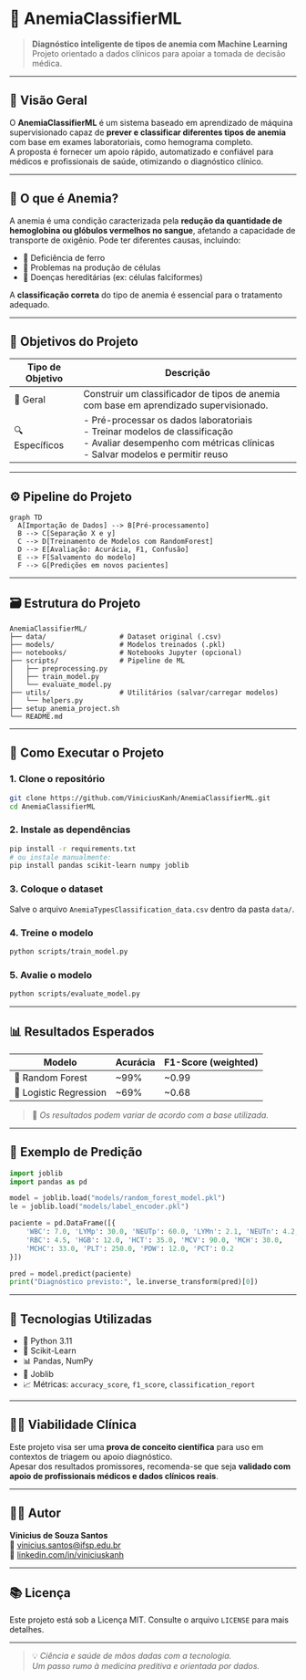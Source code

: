 # 🧬 AnemiaClassifierML

> **Diagnóstico inteligente de tipos de anemia com Machine Learning**  
> Projeto orientado a dados clínicos para apoiar a tomada de decisão médica.

---

## 📌 Visão Geral

O **AnemiaClassifierML** é um sistema baseado em aprendizado de máquina supervisionado capaz de **prever e classificar diferentes tipos de anemia** com base em exames laboratoriais, como hemograma completo.  
A proposta é fornecer um apoio rápido, automatizado e confiável para médicos e profissionais de saúde, otimizando o diagnóstico clínico.

---

## 🧠 O que é Anemia?

A anemia é uma condição caracterizada pela **redução da quantidade de hemoglobina ou glóbulos vermelhos no sangue**, afetando a capacidade de transporte de oxigênio. Pode ter diferentes causas, incluindo:

- 🔬 Deficiência de ferro
- 🧪 Problemas na produção de células
- 🧬 Doenças hereditárias (ex: células falciformes)

A **classificação correta** do tipo de anemia é essencial para o tratamento adequado.

---

## 🎯 Objetivos do Projeto 

| Tipo de Objetivo | Descrição |
|------------------|-----------|
| 🎯 Geral         | Construir um classificador de tipos de anemia com base em aprendizado supervisionado. |
| 🔍 Específicos   | - Pré-processar os dados laboratoriais<br>- Treinar modelos de classificação<br>- Avaliar desempenho com métricas clínicas<br>- Salvar modelos e permitir reuso |

---

## ⚙️ Pipeline do Projeto


```mermaid
graph TD
  A[Importação de Dados] --> B[Pré-processamento]
  B --> C[Separação X e y]
  C --> D[Treinamento de Modelos com RandomForest]
  D --> E[Avaliação: Acurácia, F1, Confusão]
  E --> F[Salvamento do modelo]
  F --> G[Predições em novos pacientes]
```


---

## 🗃️ Estrutura do Projeto

```
AnemiaClassifierML/
├── data/                  # Dataset original (.csv)
├── models/                # Modelos treinados (.pkl)
├── notebooks/             # Notebooks Jupyter (opcional)
├── scripts/               # Pipeline de ML
│   ├── preprocessing.py
│   ├── train_model.py
│   └── evaluate_model.py
├── utils/                 # Utilitários (salvar/carregar modelos)
│   └── helpers.py
├── setup_anemia_project.sh
└── README.md
```

---

## 🚀 Como Executar o Projeto

### 1. Clone o repositório

```bash
git clone https://github.com/ViniciusKanh/AnemiaClassifierML.git
cd AnemiaClassifierML
```

### 2. Instale as dependências

```bash
pip install -r requirements.txt
# ou instale manualmente:
pip install pandas scikit-learn numpy joblib
```

### 3. Coloque o dataset

Salve o arquivo `AnemiaTypesClassification_data.csv` dentro da pasta `data/`.

### 4. Treine o modelo

```bash
python scripts/train_model.py
```

### 5. Avalie o modelo

```bash
python scripts/evaluate_model.py
```

---

## 📊 Resultados Esperados

| Modelo             | Acurácia | F1-Score (weighted) |
|--------------------|----------|---------------------|
| 🎯 Random Forest    | ~99%     | ~0.99               |
| 🧪 Logistic Regression | ~69%     | ~0.68               |

> 🔎 *Os resultados podem variar de acordo com a base utilizada.*

---

## 🤖 Exemplo de Predição

```python
import joblib
import pandas as pd

model = joblib.load("models/random_forest_model.pkl")
le = joblib.load("models/label_encoder.pkl")

paciente = pd.DataFrame([{
    'WBC': 7.0, 'LYMp': 30.0, 'NEUTp': 60.0, 'LYMn': 2.1, 'NEUTn': 4.2,
    'RBC': 4.5, 'HGB': 12.0, 'HCT': 35.0, 'MCV': 90.0, 'MCH': 30.0,
    'MCHC': 33.0, 'PLT': 250.0, 'PDW': 12.0, 'PCT': 0.2
}])

pred = model.predict(paciente)
print("Diagnóstico previsto:", le.inverse_transform(pred)[0])
```

---

## 🧪 Tecnologias Utilizadas

- 🐍 Python 3.11
- 🤖 Scikit-Learn
- 📊 Pandas, NumPy
- 💾 Joblib
- 📈 Métricas: `accuracy_score`, `f1_score`, `classification_report`

---

## 👨‍⚕️ Viabilidade Clínica

Este projeto visa ser uma **prova de conceito científica** para uso em contextos de triagem ou apoio diagnóstico.  
Apesar dos resultados promissores, recomenda-se que seja **validado com apoio de profissionais médicos e dados clínicos reais**.

---

## 👨‍💻 Autor

**Vinicius de Souza Santos**  
📧 vinicius.santos@ifsp.edu.br  
🔗 [linkedin.com/in/viniciuskanh](https://linkedin.com/in/viniciuskanh)

---

## 📚 Licença

Este projeto está sob a Licença MIT. Consulte o arquivo `LICENSE` para mais detalhes.

---

> 💡 _Ciência e saúde de mãos dadas com a tecnologia._  
> _Um passo rumo à medicina preditiva e orientada por dados._
